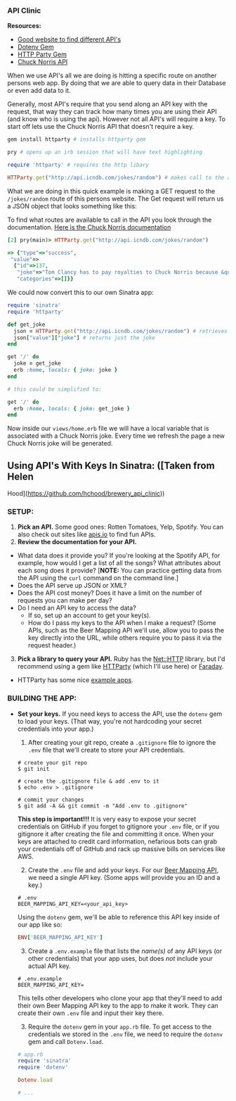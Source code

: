 ### API Clinic

**Resources:**

*  [Good website to find different API's](https://www.apitools.com/apis)
*  [Dotenv Gem](https://github.com/bkeepers/dotenv)
*  [HTTP Party Gem](https://github.com/jnunemaker/httparty)
*  [Chuck Norris API](http://www.icndb.com/api/)

When we use API's all we are doing is hitting a specific route on another
persons web app.  By doing that we are able to query data in their Database or
even add data to it.

Generally, most API's require that you send along an API key with the request,
that way they can track how many times you are using their API (and know who is
using the api).  However not all
API's will require a key.  To start off lets use the Chuck Norris API that
doesn't require a key.

```ruby
gem install httparty # installs httparty gem

pry # opens up an irb session that will have text highlighting

require 'httparty' # requires the http libary

HTTParty.get("http://api.icndb.com/jokes/random") # makes call to the api
```

What we are doing in this quick example is making a GET request to the
`/jokes/random` route of this persons website.  The Get request will return us
a JSON object that looks something like this:

To find what routes are available to call in the API you look through the
documentation.  [Here is the Chuck Norris
documentation](http://www.icndb.com/api/)

```ruby
[2] pry(main)> HTTParty.get("http://api.icndb.com/jokes/random")

=> {"type"=>"success",
 "value"=>
  {"id"=>137,
   "joke"=>"Tom Clancy has to pay royalties to Chuck Norris because &quot;The Sum of All Fears&quot; is the name of Chuck Norris' autobiography.",
   "categories"=>[]}}
```

We could now convert this to our own Sinatra app:
```ruby
require 'sinatra'
require 'httparty'

def get_joke
  json = HTTParty.get("http://api.icndb.com/jokes/random") # retrieves JSON
  json["value"]["joke"] # returns just the joke
end

get '/' do
  joke = get_joke
  erb :home, locals: { joke: joke }
end

# this could be simplified to:

get '/' do
  erb :home, locals: { joke: get_joke }
end
```

Now inside our `views/home.erb` file we will have a local variable that is associated
with a Chuck Norris joke.  Every time we refresh the page a new Chuck Norris
joke will be generated.


## Using API's With Keys In Sinatra: ([Taken from Helen
Hood](https://github.com/hchood/brewery_api_clinic))

### SETUP:

1. **Pick an API.**  Some good ones:  Rotten Tomatoes, Yelp, Spotify.  You can also check out sites like [apis.io](http://apis.io/) to find fun APIs.
2. **Review the documentation for your API.**
  - What data does it provide you? If you're looking at the Spotify API, for example, how would I get a list of all the songs? What attributes about each song does it provide? [**NOTE:** You can practice getting data from the API using the `curl` command on the command line.]
  - Does the API serve up JSON or XML?
  - Does the API cost money? Does it have a limit on the number of requests you can make per day?
  - Do I need an API key to access the data?
    - If so, set up an account to get your key(s).
    - How do I pass my keys to the API when I make a request? (Some APIs, such as the Beer Mapping API we'll use, allow you to pass the key directly into the URL, while others require you to pass it via the request header.)

3. **Pick a library to query your API.**  Ruby has the [Net::HTTP](http://ruby-doc.org/stdlib-2.1.5/libdoc/net/http/rdoc/Net/HTTP.html) library, but I'd recommend using a gem like [HTTParty](https://github.com/jnunemaker/httparty) (which I'll use here) or [Faraday](https://github.com/lostisland/faraday).
  - HTTParty has some nice [example apps](https://github.com/jnunemaker/httparty/tree/master/examples).

### BUILDING THE APP:
* **Set your keys.** If you need keys to access the API, use the `dotenv` gem to load your keys. (That way, you're not hardcoding your secret credentials into your app.)
  1. After creating your git repo, create a `.gitignore` file to ignore the `.env` file that we'll create to store your API credentials.

    ```no-highlight
    # create your git repo
    $ git init

    # create the .gitignore file & add .env to it
    $ echo .env > .gitignore

    # commit your changes
    $ git add -A && git commit -m "Add .env to .gitignore"
    ```

    **This step is important!!!** It is very easy to expose your secret credentials on GitHub if you forget to gitignore your `.env` file, or if you gitignore it after creating the file and committing it once. When your keys are attached to credit card information, nefarious bots can grab your credentials off of GitHub and rack up massive bills on services like AWS.

  2. Create the `.env` file and add your keys. For our [Beer Mapping API](http://beermapping.com/api/), we need a single API key.  (Some apps will provide you an ID and a key.)

    ```no-highlight
    # .env
    BEER_MAPPING_API_KEY=<your_api_key>
    ```

    Using the `dotenv` gem, we'll be able to reference this API key inside of our app like so:

    ```ruby
    ENV['BEER_MAPPING_API_KEY']
    ```

  3. Create a `.env.example` file that lists the *name(s)* of any API keys (or other credentials) that your app uses, but does *not* include your actual API key.

    ```no-highlight
    # .env.example
    BEER_MAPPING_API_KEY=
    ```

    This tells other developers who clone your app that they'll need to add their own Beer Mapping API key to the app to make it work.  They can create their own `.env` file and input their key there.

  3. Require the `dotenv` gem in your `app.rb` file.  To get access to the credentials we stored in the `.env` file, we need to require the `dotenv` gem and call `Dotenv.load`.

    ```ruby
    # app.rb
    require 'sinatra'
    require 'dotenv'

    Dotenv.load

    # ...

    ```
